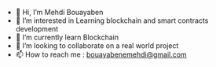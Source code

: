 - 👋 Hi, I’m Mehdi Bouayaben
- 👀 I’m interested in Learning blockchain and smart contracts development
- 🌱 I’m currently learn Blockchain
- 💞️ I’m looking to collaborate on a real world project
- 📫 How to reach me : bouayabenemehdi@gmail.com

<!---
bouayabenmehdi/bouayabenmehdi is a ✨ special ✨ repository because its `README.md` (this file) appears on your GitHub profile.
You can click the Preview link to take a look at your changes.
--->
